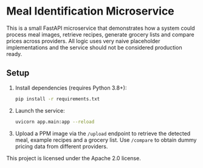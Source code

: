 # Meal Identification Microservice

This is a small FastAPI microservice that demonstrates how a system could
process meal images, retrieve recipes, generate grocery lists and compare
prices across providers. All logic uses very naive placeholder
implementations and the service should not be considered production ready.

## Setup

1. Install dependencies (requires Python 3.8+):

   ```bash
   pip install -r requirements.txt
   ```

2. Launch the service:

   ```bash
   uvicorn app.main:app --reload
   ```

3. Upload a PPM image via the `/upload` endpoint to retrieve the detected
   meal, example recipes and a grocery list. Use `/compare` to obtain dummy
   pricing data from different providers.

This project is licensed under the Apache 2.0 license.
